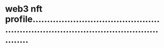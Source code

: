 # web3 nft profile.........................................................................................................
